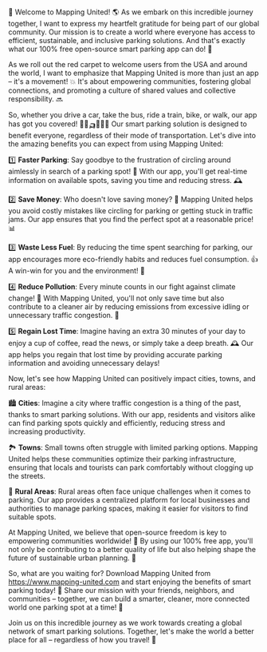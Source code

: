 🚀 Welcome to Mapping United! 🌎 As we embark on this incredible journey together, I want to express my heartfelt gratitude for being part of our global community. Our mission is to create a world where everyone has access to efficient, sustainable, and inclusive parking solutions. And that's exactly what our 100% free open-source smart parking app can do! 📲

As we roll out the red carpet to welcome users from the USA and around the world, I want to emphasize that Mapping United is more than just an app – it's a movement! 💥 It's about empowering communities, fostering global connections, and promoting a culture of shared values and collective responsibility. 🔜

So, whether you drive a car, take the bus, ride a train, bike, or walk, our app has got you covered! 🚌🚂🛺️🏃‍♂️💪 Our smart parking solution is designed to benefit everyone, regardless of their mode of transportation. Let's dive into the amazing benefits you can expect from using Mapping United:

1️⃣ **Faster Parking**: Say goodbye to the frustration of circling around aimlessly in search of a parking spot! 🚗 With our app, you'll get real-time information on available spots, saving you time and reducing stress. 🕰️

2️⃣ **Save Money**: Who doesn't love saving money? 💸 Mapping United helps you avoid costly mistakes like circling for parking or getting stuck in traffic jams. Our app ensures that you find the perfect spot at a reasonable price! 📊

3️⃣ **Waste Less Fuel**: By reducing the time spent searching for parking, our app encourages more eco-friendly habits and reduces fuel consumption. 👍 A win-win for you and the environment! 🌿

4️⃣ **Reduce Pollution**: Every minute counts in our fight against climate change! 🔴 With Mapping United, you'll not only save time but also contribute to a cleaner air by reducing emissions from excessive idling or unnecessary traffic congestion. 🌈

5️⃣ **Regain Lost Time**: Imagine having an extra 30 minutes of your day to enjoy a cup of coffee, read the news, or simply take a deep breath. 🕰️ Our app helps you regain that lost time by providing accurate parking information and avoiding unnecessary delays!

Now, let's see how Mapping United can positively impact cities, towns, and rural areas:

🏙️ **Cities**: Imagine a city where traffic congestion is a thing of the past, thanks to smart parking solutions. With our app, residents and visitors alike can find parking spots quickly and efficiently, reducing stress and increasing productivity.

🏞️ **Towns**: Small towns often struggle with limited parking options. Mapping United helps these communities optimize their parking infrastructure, ensuring that locals and tourists can park comfortably without clogging up the streets.

🌄 **Rural Areas**: Rural areas often face unique challenges when it comes to parking. Our app provides a centralized platform for local businesses and authorities to manage parking spaces, making it easier for visitors to find suitable spots.

At Mapping United, we believe that open-source freedom is key to empowering communities worldwide! 🌟 By using our 100% free app, you'll not only be contributing to a better quality of life but also helping shape the future of sustainable urban planning. 💪

So, what are you waiting for? Download Mapping United from https://www.mapping-united.com and start enjoying the benefits of smart parking today! 📲 Share our mission with your friends, neighbors, and communities – together, we can build a smarter, cleaner, more connected world one parking spot at a time! 🌟

Join us on this incredible journey as we work towards creating a global network of smart parking solutions. Together, let's make the world a better place for all – regardless of how you travel! 🚀